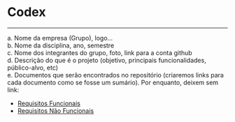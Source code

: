 # Codex
---
a.	Nome da empresa (Grupo), logo...<br>
b.	Nome da disciplina, ano, semestre<br>
c.	Nome dos integrantes do grupo, foto, link para a conta github<br>
d.	Descrição do que é o projeto (objetivo, principais funcionalidades, público-alvo, etc)<br>
e.	Documentos que serão encontrados no repositório (criaremos links para cada documento como se fosse um sumário). Por enquanto, deixem sem link: <br>

<ul>
  <li><a href="Requisitos de Usuário/RF.md">Requisitos Funcionais</a></li>
  <li><a href="Requisitos de Usuário/RNF.md">Requisitos Não Funcionais</a></li>
</ul>
